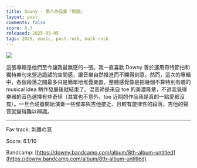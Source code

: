 ```yaml
---
title: Downy - 第八作品集『無題』
layout: post
comments: false
score: 8.3
released: 2025-03-05
tags: 2025, music, post-rock, math-rock
---
```


![](https://f4.bcbits.com/img/a0885174281_16.jpg)

這張專輯是他們至今讓我最無感的一張。我一直喜歡 Downy 善於運用奇特節拍和獨特樂句來營造詭譎的空間感，讓音樂自然推進而不顯得刻意。然而，這次的專輯中，各個段落之間最多只是簡單地堆疊樂器，整體感覺像是把幾個不算特別有趣的 musical idea 稍作發展後就結束了。混音師是來自 toe 的美濃隆章，不過我覺得樂器的音色選擇有些奇怪（其實也不意外，toe 近期的作品我是真的一點愛都沒有）。一旦合成器開始演奏一些頻率與吉他接近、且較有旋律性的段落，吉他的聲音就變得難以辨識。

---

Fav track: 剥離の窓

Score: 6.1/10

Bandcamp: [https://downy.bandcamp.com/album/8th-album-untitled](https://downy.bandcamp.com/album/8th-album-untitled)
